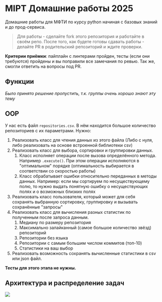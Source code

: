 # MIPT Домашние работы 2025
Домашние работы для МФТИ по курсу python начиная с базовых знаний и до прод-сервиса.

> Для работы - сделайте fork этого репозитория и работайте в своём репо. После того, как будете готовы сдавать работы - делайте PR в родительский репозиторий и ждите проверки.

**Критерии приёмки**: пайплайн с линтерами пройден, тесты (если они требуются) пройдены и вы поправили все замечания по ревью. Так же, смогли ответить на вопросы под PR.

## Функции
*Было принято решение пропустить, т.к. группы очень хорошо знают эту тему*

## OOP
У нас есть файл `repositories.csv`. В нём находится большое количество репозиториев с их параметрами. Нужно:
1. Реализовать класс для чтения данных из этого файла (Либо с нуля, либо реализовать на основе встроенной библиотеки csv)
2. Реализовать класс для выбора, сортировки и группировки данных.
   1. Класс исполняет операции после вызова определённого метода. Например `.execute()`. При этом
   операции исполняются в "оптимальном" порядке (оптимальность выбирается в соответствии со скоростью работы)
   2. Класс обрабатывает ошибки относительно переданных в методы данных. Например: если мы сортируем по несуществующему полю, то нужно выдать понятную ошибку о несуществующих полях и о возможных близких полях
3. Реализовать класс пользователя, который может для себя сохранять выбранную сортировку, группировку и вызывать сохранённые "запросы"
4. Реализовать класс для вычисления разных статистик по полученным после запроса данным.
   1. Медиану по размеру репозитория
   2. Максимально залайканный (самое большое количество звёзд) репозиторий
   3. Репозитории без языка
   4. Репозитории с самым большим числом коммитов (топ-10)
   5. Статистики на ваш выбор
5. Реализовать возможность сохранять вычисленные статистики в csv или json файл.

**Тесты для этого этапа не нужны.**

## Архитектура и распределение задач


![](D:\Projex\mipt_homeworks_2025\Python1.png)

